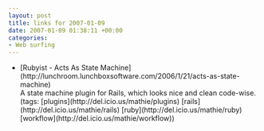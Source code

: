 ```yaml
---
layout: post
title: links for 2007-01-09
date: 2007-01-09 01:38:11 +00:00
categories:
- Web surfing
---
```

<ul class="delicious">
	<li>
		<div class="delicious-link">[Rubyist - Acts As State Machine](http://lunchroom.lunchboxsoftware.com/2006/1/21/acts-as-state-machine)</div>
		<div class="delicious-extended">A state machine plugin for Rails, which looks nice and clean code-wise.</div>
		<div class="delicious-tags">(tags: [plugins](http://del.icio.us/mathie/plugins) [rails](http://del.icio.us/mathie/rails) [ruby](http://del.icio.us/mathie/ruby) [workflow](http://del.icio.us/mathie/workflow))</div>
	</li>
</ul>
